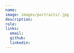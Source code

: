 ```yaml
---
name: 
image: images/portraits/.jpg
description: 
role: 
links:
  email: 
  github: 
  linkedin: 
---
```

<!-- Personal description goes here -->
